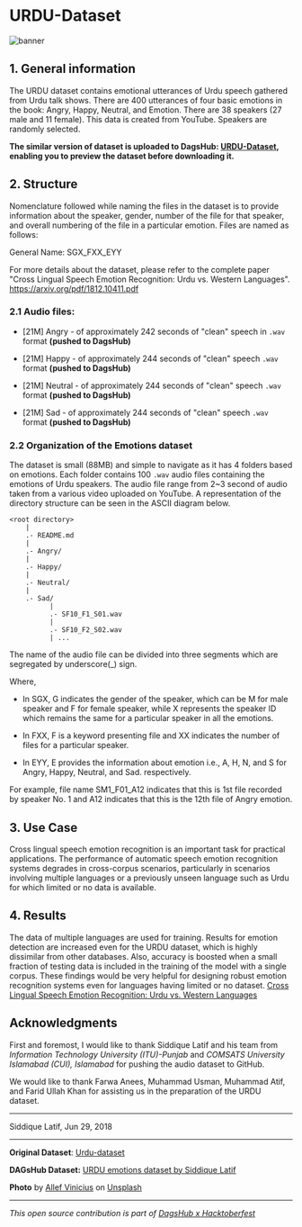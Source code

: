 # URDU-Dataset
![banner](https://dagshub.com/kingabzpro/URDU-Dataset/raw/master/asset/urdu-dataset-banner.jpg)

## 1. General information

The URDU dataset contains emotional utterances of Urdu speech gathered from Urdu talk shows. There are 400 utterances of four basic emotions in the book: Angry, Happy, Neutral, and Emotion. There are 38 speakers (27 male and 11 female). This data is created from YouTube. Speakers are randomly selected.

**The similar version of dataset is uploaded to DagsHub: [URDU-Dataset](https://dagshub.com/kingabzpro/URDU-Dataset), enabling you to preview the dataset before downloading it.**

## 2. Structure

Nomenclature followed while naming the files in the dataset is to provide information about the speaker, gender, number of the file for that speaker, and overall numbering of the file in a particular emotion. Files are named as follows:

General Name: SGX_FXX_EYY

For more details about the dataset, please refer to the complete paper "Cross Lingual Speech Emotion Recognition: Urdu vs. Western Languages". https://arxiv.org/pdf/1812.10411.pdf

### 2.1 Audio files:

* [21M] Angry - of approximately 242 seconds of "clean" speech in `.wav` format **(pushed to DagsHub)**
 
* [21M] Happy - of approximately 244 seconds of "clean" speech `.wav` format **(pushed to DagsHub)**
 
* [21M] Neutral - of approximately 244 seconds of "clean" speech `.wav` format **(pushed to DagsHub)**

* [21M] Sad - of approximately 244 seconds of "clean" speech `.wav` format **(pushed to DagsHub)**

### 2.2 Organization of the Emotions dataset

The dataset is small (88MB) and simple to navigate as it has 4 folders based on emotions. Each folder contains 100 `.wav` audio files containing the emotions of Urdu speakers. The audio file range from 2~3 second of audio taken from a various video uploaded on YouTube. A representation of the directory structure can be seen in the ASCII diagram below.

```
<root directory>
    |
    .- README.md
    |
    .- Angry/
    |
    .- Happy/
    |
    .- Neutral/
    |
    .- Sad/
          |
          .- SF10_F1_S01.wav
          |
          .- SF10_F2_S02.wav  
          | ...

```

The name of the audio file can be divided into three segments which are segregated by underscore(_) sign.

Where,

- In SGX, G indicates the gender of the speaker, which can be M for male speaker and F for female speaker, while X represents the speaker ID which remains the same for a particular speaker in all the emotions.

- In FXX, F is a keyword presenting file and XX indicates the number of files for a particular speaker.

- In EYY, E provides the information about emotion i.e., A, H, N, and S for Angry, Happy, Neutral, and Sad. respectively.

For example, file name SM1_F01_A12 indicates that this is 1st file recorded by speaker No. 1 and A12 indicates that this is the 12th file of Angry emotion.

## 3. Use Case

Cross lingual speech emotion recognition is an important task for practical applications. The performance of automatic speech emotion recognition systems degrades in cross-corpus scenarios, particularly in scenarios involving multiple languages or a previously unseen language such as Urdu for which limited or no data is available.

## 4. Results

The data of multiple languages are used for training. Results for emotion detection are increased even for the URDU dataset, which is highly dissimilar from other databases. Also, accuracy is boosted when a small fraction of testing data is included in the training of the model with a single corpus. These findings would be very helpful for designing robust emotion recognition systems even for languages having limited or no dataset. [Cross Lingual Speech Emotion Recognition: Urdu vs. Western Languages](https://arxiv.org/pdf/1812.10411.pdf)

## Acknowledgments

First and foremost, I would like to thank Siddique Latif and his team from *Information Technology University (ITU)-Punjab* and *COMSATS University Islamabad (CUI), Islamabad* for pushing the audio dataset to GitHub. 

We would like to thank Farwa Anees, Muhammad Usman, Muhammad Atif, and Farid Ullah Khan for assisting us in the preparation of the URDU dataset.

---

Siddique Latif,
Jun 29, 2018 

---

**Original Dataset**: [Urdu-dataset]( https://github.com/siddiquelatif/urdu-dataset)

**DAGsHub Dataset:** [URDU emotions dataset by Siddique Latif ](https://dagshub.com/kingabzpro/URDU-Dataset)

**Photo** by [Allef Vinicius](https://unsplash.com/@seteph?utm_source=unsplash&utm_medium=referral&utm_content=creditCopyText) on [Unsplash](https://unsplash.com/s/photos/pakistani?utm_source=unsplash&utm_medium=referral&utm_content=creditCopyText)

---

*This open source contribution is part of [DagsHub x Hacktoberfest](https://dagshub.com/blog/hacktoberfest-x-dagshub-2/)*
